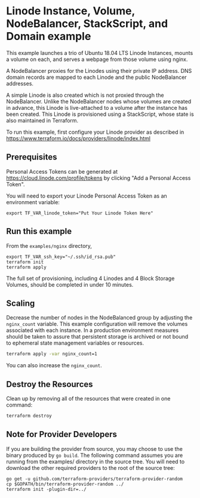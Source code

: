 # Linode Instance, Volume, NodeBalancer, StackScript, and Domain example

This example launches a trio of Ubuntu 18.04 LTS Linode Instances, mounts a volume on each, and serves a webpage from those volume using nginx.

A NodeBalancer proxies for the Linodes using their private IP address. DNS domain records are mapped to each Linode and the public NodeBalancer addresses.

A simple Linode is also created which is not proxied through the NodeBalancer.  Unlike the NodeBalancer nodes whose volumes are created in advance, this Linode is live-attached to a volume after the instance has been created. This Linode is provisioned using a StackScript, whose state is also maintained in Terraform.

To run this example, first configure your Linode provider as described in <https://www.terraform.io/docs/providers/linode/index.html>

## Prerequisites

Personal Access Tokens can be generated at <https://cloud.linode.com/profile/tokens> by clicking "Add a Personal Access Token".

You will need to export your Linode Personal Access Token as an environment variable:

    export TF_VAR_linode_token="Put Your Linode Token Here"

## Run this example

From the `examples/nginx` directory,

    export TF_VAR_ssh_key="~/.ssh/id_rsa.pub"
    terraform init
    terraform apply

The full set of provisioning, including 4 Linodes and 4 Block Storage Volumes, should be completed in under 10 minutes.

## Scaling

Decrease the number of nodes in the NodeBalanced group by adjusting the `nginx_count` variable.  This example configuration will remove the volumes associated with each instance.  In a production environment measures should be taken to assure that persistent storage is archived or not bound to ephemeral state management variables or resources.

```sh
terraform apply -var nginx_count=1
```

You can also increase the `nginx_count`.

## Destroy the Resources

Clean up by removing all of the resources that were created in one command:

```sh
terraform destroy
```

## Note for Provider Developers

If you are building the provider from source, you may choose to use the binary produced by `go build`.  The following command assumes you are running from the examples/ directory in the source tree.  You will need to download the other required providers to the root of the source tree:

    go get -u github.com/terraform-providers/terraform-provider-random
    cp $GOPATH/bin/terraform-provider-random ../
    terraform init -plugin-dir=../
